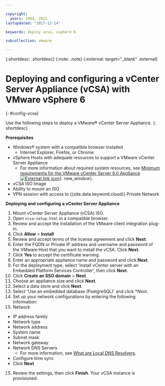 ```yaml
---

copyright:
  years: 1994, 2021
lastupdated: "2017-12-14"

keywords: deploy vcsa, vsphere 6

subcollection: vmware

---
```


{:shortdesc: .shortdesc}
{:note: .note}
{:external: target="_blank" .external} 

# Deploying and configuring a vCenter Server Appliance (vCSA) with VMware vSphere 6
{: #config-vcsa}

Use the following steps to deploy a VMware&reg; vCenter Server Appliance.
{: shortdesc}

**Prerequisites**
* Windows&reg; system with a compatible browser installed
   * Internet Explorer, Firefox, or Chrome
* vSphere Hosts with adequate resources to support a VMware vCenter Server Appliance
   * For more information about required system resources, see [Minimum requirements for the VMware vCenter Server 6.0 Appliance ![External link icon](../../icons/launch-glyph.svg "External link icon")](https://kb.vmware.com/s/article/2106572){: new_window}.
* vCSA ISO Image
* Ability to mount an ISO
* VPN session with access to {{site.data.keyword.cloud}} Private Network

**Deploying and configuring a vCenter Server Appliance**

1. Mount vCenter Server Appliance (vCSA) ISO.
2. Open `vcsa-setup.html` in a compatible browser.
3. Review and accept the installation of the VMware client integration plug-in.
4. Click **Allow** > **Install**
5. Review and accept terms of the license agreement and click **Next**.
6. Enter the FQDN or Private IP address and username and password of the VMware Host that you want to install the vCSA. Click **Next**.
7. Click **Yes** to accept the certificate warning.
8. Enter an appropriate appliance name and password and click **Next**.
9. For the deployment type, select 'Install vCenter server with an Embedded Platform Services Controller', then click **Next**.
10. Click **Create an SSO domain** > **Next**. 
11. Choose an appliance size and click **Next**.
12. Select a data store and click **Next**.
13. Select 'Use an embedded database (PostgreSQL)' and click **Next*.
14. Set up your network configurations by entering the following information:
   1. Network
   * IP address family
   * Network type
   * Network address
   * System name
   * Subnet mask
   * Network gateway
   * Network DNS Servers
      * For more information, see [What are Local DNS Resolvers](/docs/dns?topic=dns-dns-faq#what-are-the-local-dns-resolvers-).
   * Configure time sync
   * Click **Next**
15. Review the settings, then click **Finish**. Your vCSA instance is provisioned.

